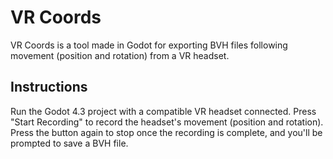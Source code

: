 # VR Coords

VR Coords is a tool made in Godot for exporting BVH files following movement (position and rotation) from a VR headset.

## Instructions

Run the Godot 4.3 project with a compatible VR headset connected. Press "Start Recording" to record the headset's movement (position and rotation). Press the button again to stop once the recording is complete, and you'll be prompted to save a BVH file.
